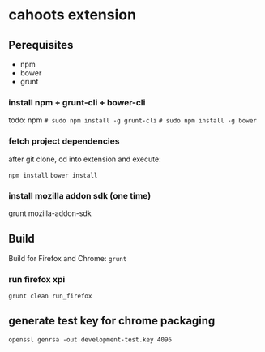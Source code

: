 
# cahoots extension

## Perequisites

* npm
* bower
* grunt




### install npm + grunt-cli  + bower-cli
todo: npm
`# sudo npm install -g grunt-cli`
`# sudo npm install -g bower`

### fetch project dependencies
after git clone, cd into extension and execute:

`npm install`
`bower install`
### install mozilla addon sdk (one time)
grunt mozilla-addon-sdk


## Build
Build for Firefox and Chrome:
`grunt`


### run firefox xpi
`grunt clean run_firefox`


## generate test key for chrome packaging
`openssl genrsa -out development-test.key 4096`
